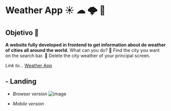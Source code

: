 # Weather App ☀ ☁ 🌩 🌙

## Objetivo 🤔

**A website fully developed in frontend to get information about de weather of cities all around the world.**
What can you do? 
🔺 Find the city you want on the search bar.
🔺 Delete the city weather of your principal screen.

*Link to...* <a href="https://weather-app-60hs5fduh-francopizzi.vercel.app/">Weather App</a>

## - Landing
- *Browser version*
![image](https://user-images.githubusercontent.com/72042861/146433506-2cba13d7-9e4b-4a05-82c1-3af0ce248718.png)


- *Mobile version*

